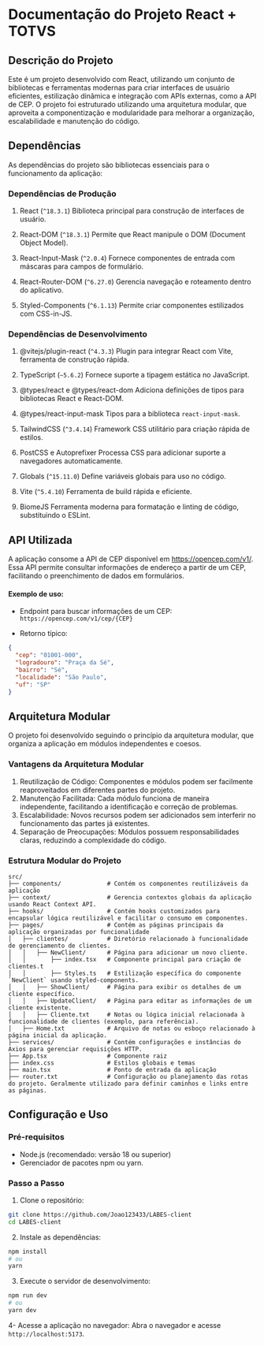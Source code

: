 # Documentação do Projeto React + TOTVS

## Descrição do Projeto
Este é um projeto desenvolvido com React, utilizando um conjunto de bibliotecas e ferramentas modernas para criar interfaces de usuário eficientes, estilização dinâmica e integração com APIs externas, como a API de CEP. O projeto foi estruturado utilizando uma arquitetura modular, que aproveita a componentização e modularidade para melhorar a organização, escalabilidade e manutenção do código.

## Dependências
As dependências do projeto são bibliotecas essenciais para o funcionamento da aplicação:

### Dependências de Produção
1. React (`^18.3.1`)
Biblioteca principal para construção de interfaces de usuário.

2. React-DOM (`^18.3.1`)
Permite que React manipule o DOM (Document Object Model).

3. React-Input-Mask (`^2.0.4`)
Fornece componentes de entrada com máscaras para campos de formulário.

4. React-Router-DOM (`^6.27.0`)
Gerencia navegação e roteamento dentro do aplicativo.

5. Styled-Components (`^6.1.13`)
Permite criar componentes estilizados com CSS-in-JS.

### Dependências de Desenvolvimento
1. @vitejs/plugin-react (`^4.3.3`)
Plugin para integrar React com Vite, ferramenta de construção rápida.

2. TypeScript (`~5.6.2`)
Fornece suporte a tipagem estática no JavaScript.

3. @types/react e @types/react-dom
Adiciona definições de tipos para bibliotecas React e React-DOM.

4. @types/react-input-mask
Tipos para a biblioteca `react-input-mask`.

5. TailwindCSS (`^3.4.14`)
Framework CSS utilitário para criação rápida de estilos.

6. PostCSS e Autoprefixer
Processa CSS para adicionar suporte a navegadores automaticamente.

7. Globals (`^15.11.0`)
Define variáveis globais para uso no código.

8. Vite (`^5.4.10`)
Ferramenta de build rápida e eficiente.

9. BiomeJS
Ferramenta moderna para formatação e linting de código, substituindo o ESLint.

## API Utilizada
A aplicação consome a API de CEP disponível em https://opencep.com/v1/.
Essa API permite consultar informações de endereço a partir de um CEP, facilitando o preenchimento de dados em formulários.

#### Exemplo de uso:

- Endpoint para buscar informações de um CEP:
  `https://opencep.com/v1/cep/{CEP}`

- Retorno típico:

```json
{
  "cep": "01001-000",
  "logradouro": "Praça da Sé",
  "bairro": "Sé",
  "localidade": "São Paulo",
  "uf": "SP"
}
```
## Arquitetura Modular
O projeto foi desenvolvido seguindo o princípio da arquitetura modular, que organiza a aplicação em módulos independentes e coesos.

### Vantagens da Arquitetura Modular
1. Reutilização de Código: Componentes e módulos podem ser facilmente reaproveitados em diferentes partes do projeto.
2. Manutenção Facilitada: Cada módulo funciona de maneira independente, facilitando a identificação e correção de problemas.
3. Escalabilidade: Novos recursos podem ser adicionados sem interferir no funcionamento das partes já existentes.
4. Separação de Preocupações: Módulos possuem responsabilidades claras, reduzindo a complexidade do código.

### Estrutura Modular do Projeto

```plaintext
src/
├── components/             # Contém os componentes reutilizáveis da aplicação
├── context/                # Gerencia contextos globais da aplicação usando React Context API. 
├── hooks/                  # Contém hooks customizados para encapsular lógica reutilizável e facilitar o consumo em componentes.
├── pages/                  # Contém as páginas principais da aplicação organizadas por funcionalidade
│   ├── clientes/           # Diretório relacionado à funcionalidade de gerenciamento de clientes.
│   │   ├── NewClient/      # Página para adicionar um novo cliente.
│   │       ├── index.tsx   # Componente principal para criação de clientes.t
│   │       ├── Styles.ts   # Estilização específica do componente `NewClient` usando styled-components.
│   │   ├── ShowClient/     # Página para exibir os detalhes de um cliente específico.
│   │   ├── UpdateClient/   # Página para editar as informações de um cliente existente.
│   │   ├── Cliente.txt     # Notas ou lógica inicial relacionada à funcionalidade de clientes (exemplo, para referência).
│   ├── Home.txt            # Arquivo de notas ou esboço relacionado à página inicial da aplicação.
├── services/               # Contém configurações e instâncias do Axios para gerenciar requisições HTTP. 
├── App.tsx                 # Componente raiz
├── index.css               # Estilos globais e temas
├── main.tsx                # Ponto de entrada da aplicação
├── router.txt              # Configuração ou planejamento das rotas do projeto. Geralmente utilizado para definir caminhos e links entre as páginas.
```

## Configuração e Uso
### Pré-requisitos
- Node.js (recomendado: versão 18 ou superior)
- Gerenciador de pacotes npm ou yarn.

### Passo a Passo
1. Clone o repositório:

```bash
git clone https://github.com/Joao123433/LABES-client
cd LABES-client
```
2. Instale as dependências:

```bash
npm install
# ou
yarn
```

3. Execute o servidor de desenvolvimento:
```bash
npm run dev
# ou
yarn dev
```

4- Acesse a aplicação no navegador:
Abra o navegador e acesse `http://localhost:5173`.